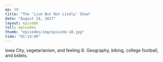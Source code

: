 ```yaml
---
ep: 10
title: "The 'Live But Not Lively' Show"
date: "August 14, 2017"
layout: episode
roll: episodes
thumb: "episodes/img/episode-10.jpg"
time: "01:14:40"
---
```


Iowa City, vegetarianism, and feeling ill. Geography, biking, college football, and bidets.
